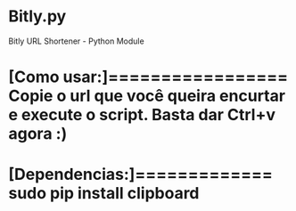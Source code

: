 # Bitly.py
Bitly URL Shortener - Python Module

[Como usar:]=================
  Copie o url que você queira encurtar e execute o script. Basta dar Ctrl+v agora :)
=============================

[Dependencias:]=============
  sudo pip install clipboard
============================
